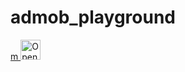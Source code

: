 # admob_playground

<a href="https://idx.google.com/import?url=https://github.com/kunny/admob-playground-fly">
<picture>
  <source media="(prefers-color-scheme: dark)" srcset="https://cdn.idx.dev/btn/open_dark_32@2x.png">
  <source media="(prefers-color-scheme: light)" srcset="https://cdn.idx.dev/btn/open_light_32@2x.png">m
  <img height="32" alt="Open in IDX" src="https://cdn.idx.dev/btn/open_purple_32@2x.png">
</picture>
</a>
